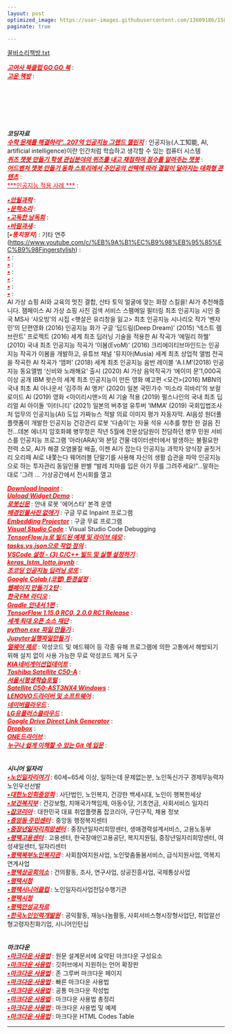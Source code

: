 ```yaml
---
layout: post
optimized_image: https://user-images.githubusercontent.com/13609186/158834851-5c5d7736-001b-448d-8bb6-eb99f2f16233.jpg
paginate: true

---
```




[꿀비소리책방.txt](https://github.com/choijangwook/cjw/files/8316236/default.txt)




[<span style="color:red">***고여사 북클럽 GO GO 북***</span>](https://raw.githubusercontent.com/choijangwook/cjw/master/_posts/book/%EA%B3%A0%EC%97%AC%EC%82%AC%20%EB%B6%81%ED%81%B4%EB%9F%BD%20GO%20GO%20%EB%B6%81%2Cmd) : <br>
[<span style="color:red">***고운 책방***</span>](https://raw.githubusercontent.com/choijangwook/cjw/master/_posts/book/%EA%B3%A0%EC%9A%B4%20%EC%B1%85%EB%B0%A9.md) : <br>





 <br> <br> <br> <br> <br>

***코딩자료*** <br>
[<span style="color:red">***수학 문제를 해결하라"..207억 인공지능 그랜드 챌린지***</span>](https://www.edaily.co.kr/news/read?newsId=01498966629049576&mediaCodeNo=257) : 인공지능(人工知能, AI, artificial intelligence)이란 인간처럼 학습하고 생각할 수 있는 컴퓨터 시스템<br>
[<span style="color:red">***퀴즈 챗봇 만들기
학생 관심분야의 퀴즈를 내고 채점하여
점수를 알려주는 챗봇***</span>](https://frogue.danbee.ai/?chatbot_id=1f249219-da73-4e1c-ac4d-22d759790eb1) : <br>
[<span style="color:red">***어드벤처 챗봇 만들기
동화 스토리에서 주인공의 선택에 따라
결말이 달라지는 대화형 콘텐츠***</span>](https://frogue.danbee.ai/?chatbot_id=723a2dd5-7e99-428e-b941-0282f73e9dce) : <br>
[<span style="color:red">***인공지능 적용 사례 ***</span>](https://byul91oh.tistory.com/70) : <br>


[<span style="color:red">***▪안될과학***</span>](https://www.youtube.com/channel/UCMc4EmuDxnHPc6pgGW-QWvQ) : <br>
[<span style="color:red">***▪문학소리***</span>](https://www.youtube.com/c/munhaksori/videos) : <br>
[<span style="color:red">***▪고독한 낭독회***</span>](https://www.youtube.com/channel/UClkZfse00Rl226AJ7V5Hl4w/videos) : <br>
[<span style="color:red">***▪바람과새***</span>](https://www.youtube.com/channel/UC19FOk_NOA9Ir-5ygozEbBA/videos) : <br>
[<span style="color:red">***▪뚱치땅치***</span>] : 기타 연주 (https://www.youtube.com/c/%EB%9A%B1%EC%B9%98%EB%95%85%EC%B9%98Fingerstylish) : <br>
[<span style="color:red">***▪***</span>]() : <br>
[<span style="color:red">***▪***</span>]() : <br>
[<span style="color:red">***▪***</span>]() : <br>
[<span style="color:red">***▪***</span>]() : <br>
[<span style="color:red">***▪***</span>]() : <br>
[<span style="color:red">***▪***</span>]() : <br>
 AI 가상 쇼핑
AI와 교육의 멋진 결합, 산타 토익
얼굴에 맞는 화장 스킬을! AI가 추천해줍니다. 잼페이스
AI 가상 쇼핑
사진 검색 서비스
스팸메일 필터링
최초 인공지능 시인 중국 MS사 ‘샤오빙’의 시집 <햇살은 유리창을 잃고>
최초 인공지능 시나리오 작가 ‘벤자민’의 단편영화 <Sunspring>(2016)
인공지능 화가 구글 ‘딥드림(Deep Dream)’ (2015)
‘넥스트 렘브란트’ 프로젝트 (2016)
세계 최초 딥러닝 기술을 적용한 AI 작곡가 ‘에밀리 하웰’ (2010)
국내 최초 인공지능 작곡가 ‘이봄(EvoM)’ (2016)
크리에이티브마인드는 인공지능 작곡가 이봄을 개발하고, 유튜브 채널 '뮤지아(Musia)
세계 최초 상업적 앨범 전곡을 작곡한 AI 작곡가 ‘앰퍼’ (2018)
 세계 최초 인공지능 음반 레이블 ‘A.I.M’(2018)
 인공지능 동요앨범 ‘신비와 노래해요’ 출시 (2020)
 AI 가상 음악작곡가 ‘에이미 문’1,000곡 이상 공개
  IBM 왓슨의 세계 최초 인공지능이 만든 영화 예고편 <모건>(2016)
 MBN의 국내 최초 AI 아나운서 ‘김주하 AI 앵커’ (2020)
 일본 국민가수 ‘미소라 히바리’의 보컬로이드 AI (2019)
 영화 <아이리시맨>의 AI 기술 적용 (2019)
 펄스나인의 국내 최초 딥리얼 AI 아이돌 ‘이터니티’ (2021)
 일본의 버추얼 유투버 ‘IMMA’ (2019)
 국회입법조사처 업무의 인공지능(AI) 도입
 가짜뉴스 적발
 의료 이미지 평가
 자동자막. AI음성
 원더풀플랫폼이 개발한 인공지능 건강관리 로봇 '다솜이'는
 자율 석유 시추를 향한 한 걸음 진전…데본 에너지
 암호화폐
 병무청은 작년 5월에 전문상담원이 전담하던 병무 민원 서비스를 인공지능 프로그램 ‘아라(ARA)’와 분담
건물·데이터센터에서 발생하는 불필요한 전력 소모, AI가 해결
오염물질 배출, 이젠 AI가 잡는다
 인공지능 과학자
 양식장 골칫거리 오리떼 AI로 내쫓는다
  웨어러블 단말기를 사용해 자신의 생활 습관을 파악
 인공지능으로 하는 투자관리
 동일인물 판별
 “발레 치마를 입은 아기 무를 그려주세요!”...말하는 대로 '그려 ...
 가상공간에서 전시회를 열고
 
[<span style="color:red">***Download Inpaint***</span>](https://theinpaint.com/download) : <br>
[<span style="color:red">***Upload Widget Demo***</span>](https://demo.cloudinary.com/uw/#/) : <br>
[<span style="color:red">***로봇신문***</span>](http://www.irobotnews.com/) : 안내 로봇 '에어스타' 본격 운영<br>
[<span style="color:red">***배경인물사진 없애기***</span>](https://theinpaint.com/tutorials/pc?app=inpaint&v=9.1) : 구글 무료 Inpaint 프로그램<br>
[<span style="color:red">***Embedding Projector***</span>](https://projector.tensorflow.org/) : 구글 무료 프로그램<br>
[<span style="color:red">***Visual Studio Code***</span>](https://code.visualstudio.com/docs/editor/debugging#_launch-configurations) : Visual Studio Code Debugging <br>
[<span style="color:red">***TensorFlow.js로 빌드된 예제 및 라이브 데모***</span>](https://www.tensorflow.org/js/demos?hl=ko) : <br>
[<span style="color:red">***tasks.vs.json으로 작업 정의***</span>](https://docs.microsoft.com/ko-kr/visualstudio/ide/customize-build-and-debug-tasks-in-visual-studio?view=vs-2022) : <br>
[<span style="color:red">***VSCode 설정 - (3) C/C++ 빌드 및 실행 설정하기***</span>](https://huilife.tisy.com/35) : <br>
[<span style="color:red">***keras_lstm_lotto.ipynb***</span>](https://gist.github.com/tykimos/e792fcae92de2326e273d669d652366b#file-keras_lstm_lotto-ipynb) : <br>
[<span style="color:red">***조코딩 인공지능 딥러닝 로또***</span>](https://animalface.site/lotto.html) : <br>
[<span style="color:red">***Google Colab (코랩) 환경설정***</span>](https://theorydb.github.io/dev/2019/08/23/dev-ml-colab/) : <br>
[<span style="color:red">***웹페이지 만들기 2탄***</span>](https://mrchypark.github.io/post/r%EB%A1%9C%EB%82%98%EB%A7%8C%EC%9D%98-%EC%9B%B9%ED%8E%98%EC%9D%B4%EC%A7%80-%EB%A7%8C%EB%93%A4%EA%B8%B0-2%ED%83%84-github-pages/) : <br>
[<span style="color:red">***한국 FM 라디오***</span>](https://www.radio-korea.com/) : <br>
[<span style="color:red">***Gradle 안내서 1편***</span>](https://yeh35.github.io/blog.github.io/documents/infra/gradle/gradle-start1/) : <br>
[<span style="color:red">***TensorFlow 1.15.0 RC0, 2.0.0 RC1 Release***</span>](https://tensorflow.blog/tag/2-0-0-rc1/) : <br>
[<span style="color:red">***세계 최대 오픈 소스 재단***</span>](https://www.apache.org/) : <br>
[<span style="color:red">***python exe 파일 만들기***</span>](https://blog.naver.com/thenaru2/220748814662) : <br>
[<span style="color:red">***Jupyter실행파일만들기***</span>](https://suho413.tistory.com/145) : <br>
[<span style="color:red">***멀웨어 제로***</span>](https://malzero.xyz/) : 악성코드 및 애드웨어 등 각종 유해 프로그램에 의한 고통에서 해방되기 위해
설치 없이 사용 가능한 무료 악성코드 제거 도구<br>
[<span style="color:red">***KIA네비게이션업데이트***</span>](https://update.kia.com/KR/KO/updateGuide) : <br>
[<span style="color:red">***Toshiba Satellite C50-A***</span>](https://www.driverscape.com/manufacturers/toshiba/laptops-desktops/satellite-c50-a/34352) : <br>
[<span style="color:red">***서울시평생학습포털***</span>](https://sll.seoul.go.kr/main/MainView.do) : <br>
[<span style="color:red">***Satellite C50-AST3NX4 Windows***</span>](http://toshibadriversdownload.com/satellite-c50-ast3nx4-windows-8-1-64bit-drivers/) : <br>
[<span style="color:red">***LENOVO드라이버 및 소프트웨어***</span>](https://pcsupport.lenovo.com/ca/ko/products/laptops-and-netbooks/300-series/330-15ikb-type-81dc/81dc/81dc004ukr/pf17zx37/downloads/automatic-driver-update) : <br>
[<span style="color:red">***네이버클라우드***</span>](https://mybox.naver.com/about/introduce) : <br>
[<span style="color:red">***LG유플러스클라우드***</span>](https://cloud.uplusbox.co.kr/display/uboxMain.do#pageIndex=1&totalRecordCount=4&recordCountPerPage=350&searchCondition=&searchKeyword=&orderby=dateorder&strDesc=DESC&viewType=thumb&folderId=300797848&favoriteYn=N&fileCategory=U%2BBOX&recentlyType=&orgDate=&mode=&curFolderId=&homeFolderId=-1) : <br>
[<span style="color:red">***Google Drive Direct Link Generator***</span>](https://sites.google.com/site/gdocs2direct/) : <br>
[<span style="color:red">***Dropbox***</span>](https://www.dropbox.com/login?cont=https%3A%2F%2Fwww.dropbox.com%2Fhome) : <br>
[<span style="color:red">***ONE드라이브***</span>](https://onedrive.live.com/?id=AFE24E4AFACE3B0D%21102&cid=AFE24E4AFACE3B0D) : <br>
[<span style="color:red">***누구나 쉽게 이해할 수 있는 Git 에 입문***</span>](https://backlog.com/git-tutorial/kr/) : <br>
<br>
<br>
***시니어 일자리*** <br>
[<span style="color:red">***▪노인일자리여기***</span>](https://www.seniorro.or.kr:4431) : 60세~65세 이상, 일하는데 문제없는분, 노인독신가구 경제무능력자노인우선선발
<br>
[<span style="color:red">***▪대한노인회중앙회***</span>](http://www.koreapeople.co.kr/) : 사단법인, 노인복지, 건강한 백세시대, 노인이 행복한세상
<br>
[<span style="color:red">***▪보건복지부***</span>](http://www.mohw.go.kr) : 건강보험, 치매국가책임제, 아동수당, 기초연금, 사회서비스 일자리
<br>
[<span style="color:red">***▪잡코리아***</span>](https://www.jobkorea.co.kr/) : 대한민국 대표 취업플랫폼 잡코리아, 구인구직, 채용 정보
<br>
[<span style="color:red">***▪중앙동 주민센터***</span>](https://www.pyeongtaek.go.kr/csc/jungang/contents.do?mId=0205000000) : 중앙동 행정복지센터
<br>
[<span style="color:red">***▪중장년일자리희망센터***</span>](http://pyeongtaekcci.korcham.net/front/board/boardContentsView.do?boardId=10160&contId=49064&menuId=1318) : 중장년일자리희망센터, 생애경력설계서비스, 고용노동부
<br>
[<span style="color:red">***▪평택고용센터***</span>](https://www.work.go.kr/pyeongtaek/main.do) : 고용센터, 한국장애인고용공단, 복지지원팀, 중장년일자리희망센터, 여성새일센터, 일자리센터
<br>
[<span style="color:red">***▪평택북부노인복지관***</span>](https://bbnoin.or.kr:41004/) : 사회참여지원사업, 노인맞춤돌봄서비스, 급식지원사업, 역복지연계사업
<br>
[<span style="color:red">***▪평택상공회의소***</span>](https://pyeongtaekcci.korcham.net/front/user/main.do) : 건의활동, 조사, 연구사업, 상공진흥사업, 국제통상사업
<br>
[<span style="color:red">***▪평택시청***</span>](https://www.pyeongtaek.go.kr/intro.jsp)
<br>
[<span style="color:red">***▪평택시니어클럽***</span>](http://www.ptseniorclub.or.kr/) : 노인일자리사업전담수행기관
<br>
[<span style="color:red">***▪평택시청***</span>](https://www.pyeongtaek.go.kr/intro.jsp)
<br>
[<span style="color:red">***▪평택안성교차로***</span>](http://www.ptkcr.com/)
<br>
[<span style="color:red">***▪한국노인인력개발원***</span>](https://www.kordi.or.kr/main.do) : 공익활동, 재능나눔활동, 사회서비스형시장형사업단, 취업알선형고령자친화기업, 시니어인턴십<br>
<br>
<br>
***마크다운*** <br>
[<span style="color:red">***▪마크다운 사용법***</span>](https://www.markdownguide.org/basic-syntax) : 원문 설계문서에 요약된 마크다운 구성요소
<br> 
[<span style="color:red">***▪마크다운 사용법***</span>](http://www.rubycoloredglasses.com/2013/04/languages-supported-by-github-flavored-markdown/) : 깃허브에서 지원하는 언어 확장판
<br> 
[<span style="color:red">***▪마크다운 사용법***</span>](https://nolboo.kim/blog/2013/09/07/john-gruber-markdown/) : 존 그루버 마크다운 페이지
<br>
[<span style="color:red">***▪마크다운 사용법***</span>](http://taewan.kim/post/markdown/#chapter-2) : 빠른 마크다운 사용법
<br>
[<span style="color:red">***▪마크다운 사용법***</span>](https://gist.github.com/ihoneymon/652be052a0727ad59601) : 공통 마크다운 작성법
<br>
[<span style="color:red">***▪마크다운 사용법***</span>](https://heropy.blog/2017/09/30/markdown/) : 마크다운 사용법 총정리
<br>
[<span style="color:red">***▪마크다운 사용법***</span>](https://theorydb.github.io/envops/2019/05/22/envops-blog-how-to-use-md/) : 마크다운 사용법 및 예제
<br>
[<span style="color:red">***▪마크다운 사용법***</span>](https://ascii.cl/htmlcodes.htm) : 마크다운 HTML Codes Table
<br>

 
 

 
---
